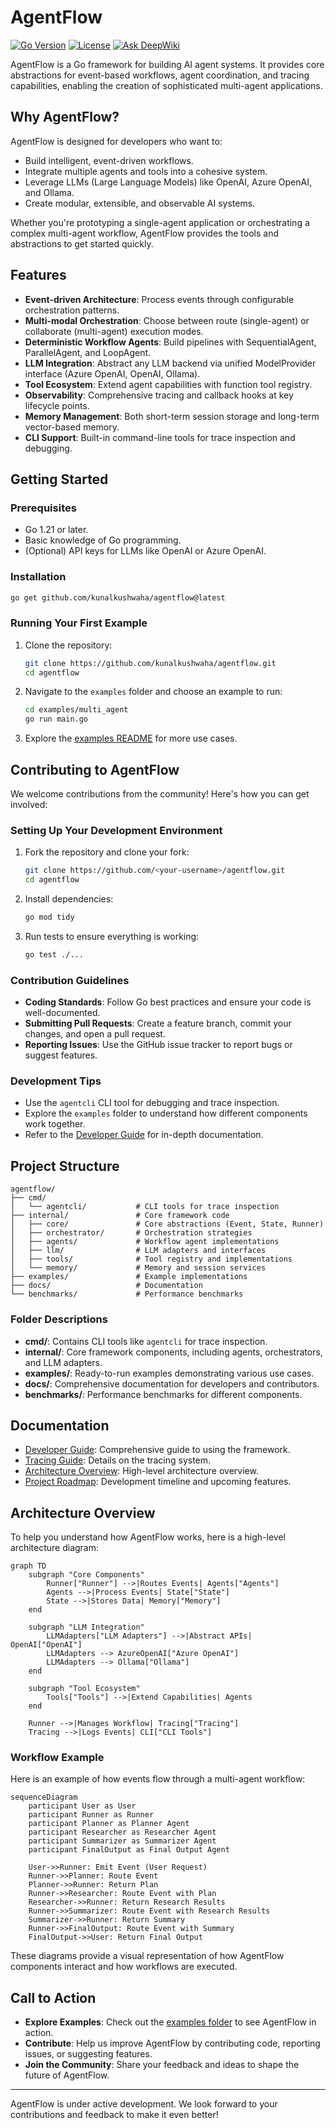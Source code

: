 # AgentFlow

[![Go Version](https://img.shields.io/badge/go-1.21+-blue.svg)](https://golang.org/doc/devel/release.html)
[![License](https://img.shields.io/badge/license-MIT-blue.svg)](LICENSE)
[![Ask DeepWiki](https://deepwiki.com/badge.svg)](https://deepwiki.com/kunalkushwaha/agentflow)


AgentFlow is a Go framework for building AI agent systems. It provides core abstractions for event-based workflows, agent coordination, and tracing capabilities, enabling the creation of sophisticated multi-agent applications.

## Why AgentFlow?

AgentFlow is designed for developers who want to:
- Build intelligent, event-driven workflows.
- Integrate multiple agents and tools into a cohesive system.
- Leverage LLMs (Large Language Models) like OpenAI, Azure OpenAI, and Ollama.
- Create modular, extensible, and observable AI systems.

Whether you're prototyping a single-agent application or orchestrating a complex multi-agent workflow, AgentFlow provides the tools and abstractions to get started quickly.

## Features

- **Event-driven Architecture**: Process events through configurable orchestration patterns.
- **Multi-modal Orchestration**: Choose between route (single-agent) or collaborate (multi-agent) execution modes.
- **Deterministic Workflow Agents**: Build pipelines with SequentialAgent, ParallelAgent, and LoopAgent.
- **LLM Integration**: Abstract any LLM backend via unified ModelProvider interface (Azure OpenAI, OpenAI, Ollama).
- **Tool Ecosystem**: Extend agent capabilities with function tool registry.
- **Observability**: Comprehensive tracing and callback hooks at key lifecycle points.
- **Memory Management**: Both short-term session storage and long-term vector-based memory.
- **CLI Support**: Built-in command-line tools for trace inspection and debugging.

## Getting Started

### Prerequisites

- Go 1.21 or later.
- Basic knowledge of Go programming.
- (Optional) API keys for LLMs like OpenAI or Azure OpenAI.

### Installation

```bash
go get github.com/kunalkushwaha/agentflow@latest
```

### Running Your First Example

1. Clone the repository:
   ```bash
   git clone https://github.com/kunalkushwaha/agentflow.git
   cd agentflow
   ```

2. Navigate to the `examples` folder and choose an example to run:
   ```bash
   cd examples/multi_agent
   go run main.go
   ```

3. Explore the [examples README](examples/README.md) for more use cases.

## Contributing to AgentFlow

We welcome contributions from the community! Here's how you can get involved:

### Setting Up Your Development Environment

1. Fork the repository and clone your fork:
   ```bash
   git clone https://github.com/<your-username>/agentflow.git
   cd agentflow
   ```

2. Install dependencies:
   ```bash
   go mod tidy
   ```

3. Run tests to ensure everything is working:
   ```bash
   go test ./...
   ```

### Contribution Guidelines

- **Coding Standards**: Follow Go best practices and ensure your code is well-documented.
- **Submitting Pull Requests**: Create a feature branch, commit your changes, and open a pull request.
- **Reporting Issues**: Use the GitHub issue tracker to report bugs or suggest features.

### Development Tips

- Use the `agentcli` CLI tool for debugging and trace inspection.
- Explore the `examples` folder to understand how different components work together.
- Refer to the [Developer Guide](docs/DevGuide.md) for in-depth documentation.

## Project Structure

```
agentflow/
├── cmd/
│   └── agentcli/           # CLI tools for trace inspection
├── internal/               # Core framework code
│   ├── core/               # Core abstractions (Event, State, Runner)
│   ├── orchestrator/       # Orchestration strategies
│   ├── agents/             # Workflow agent implementations
│   ├── llm/                # LLM adapters and interfaces
│   ├── tools/              # Tool registry and implementations
│   └── memory/             # Memory and session services
├── examples/               # Example implementations
├── docs/                   # Documentation
└── benchmarks/             # Performance benchmarks
```

### Folder Descriptions

- **cmd/**: Contains CLI tools like `agentcli` for trace inspection.
- **internal/**: Core framework components, including agents, orchestrators, and LLM adapters.
- **examples/**: Ready-to-run examples demonstrating various use cases.
- **docs/**: Comprehensive documentation for developers and contributors.
- **benchmarks/**: Performance benchmarks for different components.

## Documentation

- [Developer Guide](docs/DevGuide.md): Comprehensive guide to using the framework.
- [Tracing Guide](docs/TracingGuide.md): Details on the tracing system.
- [Architecture Overview](docs/Architecture.md): High-level architecture overview.
- [Project Roadmap](docs/ROADMAP.md): Development timeline and upcoming features.

## Architecture Overview

To help you understand how AgentFlow works, here is a high-level architecture diagram:

```mermaid
graph TD
    subgraph "Core Components"
        Runner["Runner"] -->|Routes Events| Agents["Agents"]
        Agents -->|Process Events| State["State"]
        State -->|Stores Data| Memory["Memory"]
    end

    subgraph "LLM Integration"
        LLMAdapters["LLM Adapters"] -->|Abstract APIs| OpenAI["OpenAI"]
        LLMAdapters --> AzureOpenAI["Azure OpenAI"]
        LLMAdapters --> Ollama["Ollama"]
    end

    subgraph "Tool Ecosystem"
        Tools["Tools"] -->|Extend Capabilities| Agents
    end

    Runner -->|Manages Workflow| Tracing["Tracing"]
    Tracing -->|Logs Events| CLI["CLI Tools"]
```

### Workflow Example

Here is an example of how events flow through a multi-agent workflow:

```mermaid
sequenceDiagram
    participant User as User
    participant Runner as Runner
    participant Planner as Planner Agent
    participant Researcher as Researcher Agent
    participant Summarizer as Summarizer Agent
    participant FinalOutput as Final Output Agent

    User->>Runner: Emit Event (User Request)
    Runner->>Planner: Route Event
    Planner->>Runner: Return Plan
    Runner->>Researcher: Route Event with Plan
    Researcher->>Runner: Return Research Results
    Runner->>Summarizer: Route Event with Research Results
    Summarizer->>Runner: Return Summary
    Runner->>FinalOutput: Route Event with Summary
    FinalOutput->>User: Return Final Output
```

These diagrams provide a visual representation of how AgentFlow components interact and how workflows are executed.

## Call to Action

- **Explore Examples**: Check out the [examples folder](examples/README.md) to see AgentFlow in action.
- **Contribute**: Help us improve AgentFlow by contributing code, reporting issues, or suggesting features.
- **Join the Community**: Share your feedback and ideas to shape the future of AgentFlow.

---

AgentFlow is under active development. We look forward to your contributions and feedback to make it even better!
